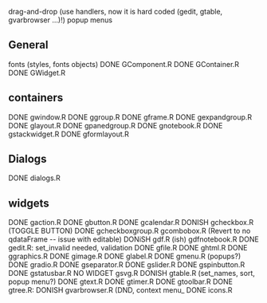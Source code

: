 drag-and-drop (use handlers, now it is hard coded (gedit, gtable, gvarbrowser ...)!)
popup menus

## General
fonts (styles, fonts objects)
DONE GComponent.R
DONE GContainer.R
DONE GWidget.R

## containers
DONE gwindow.R
DONE ggroup.R
DONE gframe.R
DONE gexpandgroup.R
DONE glayout.R
DONE gpanedgroup.R
DONE gnotebook.R
DONE gstackwidget.R
DONE gformlayout.R



## Dialogs
DONE  dialogs.R 

## widgets
DONE  gaction.R
DONE gbutton.R
DONE  gcalendar.R
DONISH	gcheckbox.R (TOGGLE BUTTON)
DONE gcheckboxgroup.R 
gcombobox.R (Revert to no qdataFrame -- issue with editable)
DONiSH gdf.R (ish)
gdfnotebook.R
DONE gedit.R: set_invalid needed, validation
DONE gfile.R
DONE ghtml.R
DONE ggraphics.R
DONE gimage.R
DONE glabel.R
DONE gmenu.R (popups?)
DONE  gradio.R
DONE gseparator.R
DONE gslider.R
DONE gspinbutton.R
DONE gstatusbar.R
NO WIDGET gsvg.R
DONISH gtable.R (set\_names, sort, popup menu?)
DONE gtext.R
DONE gtimer.R
DONE gtoolbar.R
DONE gtree.R: 
DONISH gvarbrowser.R (DND, context menu_
DONE  icons.R


